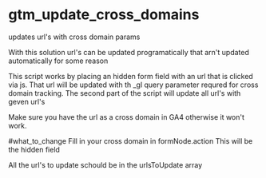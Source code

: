 # gtm_update_cross_domains
updates url's with cross domain params

With this solution url's can be updated programatically that arn't updated automatically for some reason

This script works by placing an hidden form field with an url that is clicked via js.
That url will be updated with th _gl query parameter requred for cross domain tracking.
The second part of the script will update all url's with geven url's

Make sure you have the url as a cross domain in GA4 otherwise it won't work.

#what_to_change
Fill in your cross domain in formNode.action
This will be the hidden field

All the url's to update schould be in the urlsToUpdate array
